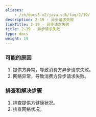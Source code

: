 ```yaml
---
aliases:
    - /zh/docs3-v2/java-sdk/faq/2/19/
description: 2-19 - 异步请求失败
linkTitle: 2-19 - 异步请求失败
title: 2-19 - 异步请求失败
type: docs
weight: 19
---
```



### 可能的原因

1. 提供方异常，导致消费方异步请求失败。
2. 网络异常，导致消费方异步请求失败。

### 排查和解决步骤
1. 排查提供方健康状况。
2. 排查网络状况。